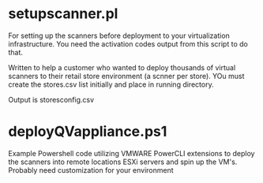 setupscanner.pl
=============
For setting up the scanners before deployment to your virtualization infrastructure.  You need the activation codes output from this script to do that.  

Written to help a customer who wanted to deploy thousands of virtual scanners to their retail store environment (a scnner per store).  YOu must create the stores.csv list initially and place in running directory.

Output is storesconfig.csv

deployQVappliance.ps1
==============
Example Powershell code utilizing VMWARE PowerCLI extensions to deploy the scanners into remote locations ESXi servers and spin up the VM's.  Probably need customization for your environment
